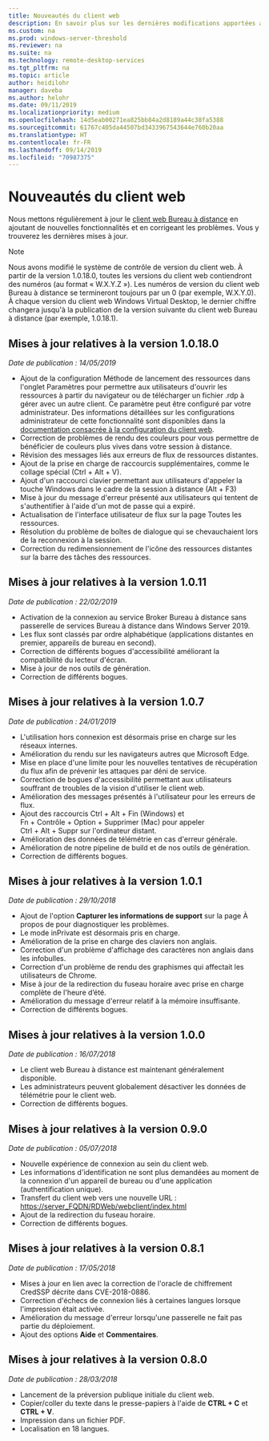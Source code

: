 ```yaml
---
title: Nouveautés du client web
description: En savoir plus sur les dernières modifications apportées au client web Bureau à distance
ms.custom: na
ms.prod: windows-server-threshold
ms.reviewer: na
ms.suite: na
ms.technology: remote-desktop-services
ms.tgt_pltfrm: na
ms.topic: article
author: heidilohr
manager: daveba
ms.author: helohr
ms.date: 09/11/2019
ms.localizationpriority: medium
ms.openlocfilehash: 14d5eab00271ea825bb84a2d8189a44c38fa5388
ms.sourcegitcommit: 61767c405da44507bd3433967543644e760b20aa
ms.translationtype: HT
ms.contentlocale: fr-FR
ms.lasthandoff: 09/14/2019
ms.locfileid: "70987375"
---
```

# <a name="whats-new-in-the-web-client"></a>Nouveautés du client web

Nous mettons régulièrement à jour le [client web Bureau à distance](remote-desktop-web-client.md) en ajoutant de nouvelles fonctionnalités et en corrigeant les problèmes. Vous y trouverez les dernières mises à jour.

> [!NOTE]
> Nous avons modifié le système de contrôle de version du client web. À partir de la version 1.0.18.0, toutes les versions du client web contiendront des numéros (au format « W.X.Y.Z »). Les numéros de version du client web Bureau à distance se termineront toujours par un 0 (par exemple, W.X.Y.0). À chaque version du client web Windows Virtual Desktop, le dernier chiffre changera jusqu'à la publication de la version suivante du client web Bureau à distance (par exemple, 1.0.18.1).

## <a name="updates-for-version-10180"></a>Mises à jour relatives à la version 1.0.18.0
*Date de publication : 14/05/2019*

- Ajout de la configuration Méthode de lancement des ressources dans l'onglet Paramètres pour permettre aux utilisateurs d'ouvrir les ressources à partir du navigateur ou de télécharger un fichier .rdp à gérer avec un autre client. Ce paramètre peut être configuré par votre administrateur. Des informations détaillées sur les configurations administrateur de cette fonctionnalité sont disponibles dans la [documentation consacrée à la configuration du client web](remote-desktop-web-client-admin.md).
- Correction de problèmes de rendu des couleurs pour vous permettre de bénéficier de couleurs plus vives dans votre session à distance.
- Révision des messages liés aux erreurs de flux de ressources distantes. 
- Ajout de la prise en charge de raccourcis supplémentaires, comme le collage spécial (Ctrl + Alt + V).
- Ajout d'un raccourci clavier permettant aux utilisateurs d'appeler la touche Windows dans le cadre de la session à distance (Alt + F3)
- Mise à jour du message d'erreur présenté aux utilisateurs qui tentent de s'authentifier à l'aide d'un mot de passe qui a expiré.
- Actualisation de l'interface utilisateur de flux sur la page Toutes les ressources.
- Résolution du problème de boîtes de dialogue qui se chevauchaient lors de la reconnexion à la session.
- Correction du redimensionnement de l'icône des ressources distantes sur la barre des tâches des ressources.

## <a name="updates-for-version-1011"></a>Mises à jour relatives à la version 1.0.11
*Date de publication : 22/02/2019*

- Activation de la connexion au service Broker Bureau à distance sans passerelle de services Bureau à distance dans Windows Server 2019.
- Les flux sont classés par ordre alphabétique (applications distantes en premier, appareils de bureau en second).
- Correction de différents bogues d'accessibilité améliorant la compatibilité du lecteur d'écran.
- Mise à jour de nos outils de génération.
- Correction de différents bogues.

## <a name="updates-for-version-107"></a>Mises à jour relatives à la version 1.0.7
*Date de publication : 24/01/2019*

- L'utilisation hors connexion est désormais prise en charge sur les réseaux internes.
- Amélioration du rendu sur les navigateurs autres que Microsoft Edge.
- Mise en place d'une limite pour les nouvelles tentatives de récupération du flux afin de prévenir les attaques par déni de service.
- Correction de bogues d'accessibilité permettant aux utilisateurs souffrant de troubles de la vision d'utiliser le client web.
- Amélioration des messages présentés à l'utilisateur pour les erreurs de flux.
- Ajout des raccourcis Ctrl + Alt + Fin (Windows) et Fn + Contrôle + Option + Supprimer (Mac) pour appeler Ctrl + Alt + Suppr sur l'ordinateur distant.
- Amélioration des données de télémétrie en cas d'erreur générale.
- Amélioration de notre pipeline de build et de nos outils de génération.
- Correction de différents bogues.

## <a name="updates-for-version-101"></a>Mises à jour relatives à la version 1.0.1
*Date de publication : 29/10/2018*

- Ajout de l'option **Capturer les informations de support** sur la page À propos de pour diagnostiquer les problèmes.
- Le mode inPrivate est désormais pris en charge.
- Amélioration de la prise en charge des claviers non anglais.
- Correction d'un problème d'affichage des caractères non anglais dans les infobulles.
- Correction d'un problème de rendu des graphismes qui affectait les utilisateurs de Chrome.
- Mise à jour de la redirection du fuseau horaire avec prise en charge complète de l'heure d’été.
- Amélioration du message d'erreur relatif à la mémoire insuffisante.
- Correction de différents bogues.

## <a name="updates-for-version-100"></a>Mises à jour relatives à la version 1.0.0
*Date de publication : 16/07/2018*

- Le client web Bureau à distance est maintenant généralement disponible.
- Les administrateurs peuvent globalement désactiver les données de télémétrie pour le client web.
- Correction de différents bogues.

## <a name="updates-for-version-090"></a>Mises à jour relatives à la version 0.9.0
*Date de publication : 05/07/2018*

- Nouvelle expérience de connexion au sein du client web.
- Les informations d'identification ne sont plus demandées au moment de la connexion d'un appareil de bureau ou d'une application (authentification unique).
- Transfert du client web vers une nouvelle URL : <https://server_FQDN/RDWeb/webclient/index.html>
- Ajout de la redirection du fuseau horaire.
- Correction de différents bogues.

## <a name="updates-for-version-081"></a>Mises à jour relatives à la version 0.8.1
*Date de publication : 17/05/2018*

- Mises à jour en lien avec la correction de l'oracle de chiffrement CredSSP décrite dans CVE-2018-0886.
- Correction d'échecs de connexion liés à certaines langues lorsque l'impression était activée.
- Amélioration du message d'erreur lorsqu'une passerelle ne fait pas partie du déploiement.
- Ajout des options **Aide** et **Commentaires**.

## <a name="updates-for-version-080"></a>Mises à jour relatives à la version 0.8.0
*Date de publication : 28/03/2018*

- Lancement de la préversion publique initiale du client web.
- Copier/coller du texte dans le presse-papiers à l'aide de **CTRL + C** et **CTRL + V**.
- Impression dans un fichier PDF.
- Localisation en 18 langues.
 
